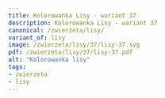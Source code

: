 ```yaml
---
title: Kolorowanka Lisy - wariant 37
description: Kolorowanka Lisy - wariant 37
canonical: /zwierzeta/lisy/
variant_of: lisy
image: /zwierzeta/lisy/37/lisy-37.svg
pdf: /zwierzeta/lisy/37/lisy-37.pdf
alt: "Kolorowanka lisy"
tags:
- zwierzeta
- lisy
---
```

